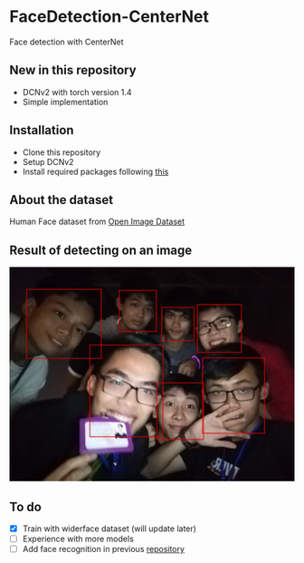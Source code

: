 # FaceDetection-CenterNet
Face detection with CenterNet
## New in this repository  
- DCNv2 with torch version 1.4  
- Simple implementation  
## Installation  
- Clone this repository  
- Setup DCNv2  
- Install required packages following [this](https://github.com/huynhtuan17ti/FaceDetection-CenterNet/blob/main/REQUIREMENTS.md)  
## About the dataset  
Human Face dataset from [Open Image Dataset](https://opensource.google/projects/open-images-dataset)  

## Result of detecting on an image  
![](images/sample0.jpg)

## To do  
- [x] Train with widerface dataset (will update later)  
- [ ] Experience with more models  
- [ ] Add face recognition in previous [repository](https://github.com/huynhtuan17ti/FaceNet-OneShotLearning)
